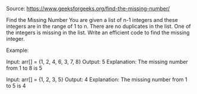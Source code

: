 Source: https://www.geeksforgeeks.org/find-the-missing-number/

Find the Missing Number
You are given a list of n-1 integers and these integers are in the range of 1 to n. There are no duplicates in the list. One of the integers is missing in the list. Write an efficient code to find the missing integer.

Example:

Input: arr[] = {1, 2, 4, 6, 3, 7, 8}
Output: 5
Explanation: The missing number from 1 to 8 is 5

Input: arr[] = {1, 2, 3, 5}
Output: 4
Explanation: The missing number from 1 to 5 is 4
